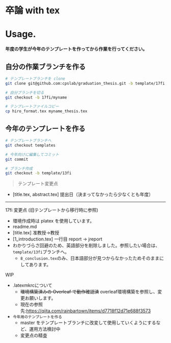 卒論 with tex
===

# Usage.

**年度の学生が今年のテンプレートを作ってから作業を行ってください。**

## 自分の作業ブランチを作る

```sh
# テンプレートブランチを clone
git clone git@github.com:cpslab/graduation_thesis.git -b template/17fi --single-branch --depth=1

# 自分ブランチを切る
git checkout -b 17fi/myname

# テンプレートファイルコピー
cp hiro_format.tex myname_thesis.tex
```

## 今年のテンプレートを作る

```sh
# テンプレートブランチへ
git checkout templates

# 今年向けに編集してコミット
git commit

# ブランチ作成
git checkout -b template/13fi

```
> テンプレート変更点
- [title.tex, abstract.tex] 提出日（決まってなかったら少なくとも年度）



---
17fi 変更点 (旧テンプレートから移行時に参照)
- 環境作成時は platex を使用しています。
- readme.md
- [title.tex] 准教授→教授
- [1_introduction.tex] 一行目 report → jreport
- わかりづらさ回避のため、英語部分を削除しました。参照したい場合は、`template/13fi`ブランチへ。
  -  `8_conclusion.tex`のみ、日本語部分が見つからなかったためそのままにしてあります。


WIP
- .latexmkrcについて
  - ~~環境構築済みの Overleaf で動作確認済~~ overleaf環境構築を参照し、変更お願いします。
  - 現在の参照先:https://qiita.com/rainbartown/items/d7718f12d71e688f3573
- `今年用のテンプレートを作る`
  - master をテンプレートブランチに改変して使用していくようにするなど、運用方法検討中
  - 変更点の精査
